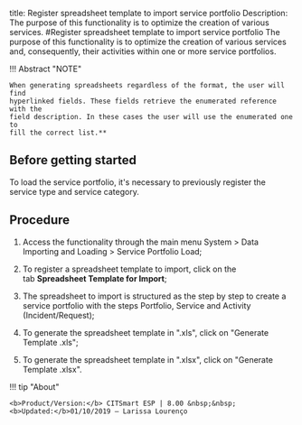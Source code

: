 title: Register spreadsheet template to import service portfolio
Description: The purpose of this functionality is to optimize the creation of various services.
#Register spreadsheet template to import service portfolio
The purpose of this functionality is to optimize the creation of various services and, consequently, their activities within one or more service portfolios.

!!! Abstract "NOTE"

    When generating spreadsheets regardless of the format, the user will find
    hyperlinked fields. These fields retrieve the enumerated reference with the
    field description. In these cases the user will use the enumerated one to
    fill the correct list.**

Before getting started
--------------------------

To load the service portfolio, it's necessary to previously register the service
type and service category.

Procedure
-------------

1.  Access the functionality through the main menu System \> Data Importing and
    Loading \> Service Portfolio Load;

2.  To register a spreadsheet template to import, click on the tab **Spreadsheet
    Template for Import**;

3.  The spreadsheet to import is structured as the step by step to create a
    service portfolio with the steps Portfolio, Service and Activity
    (Incident/Request);

4.  To generate the spreadsheet template in ".xls", click on "Generate Template
    .xls";

5.  To generate the spreadsheet template in ".xlsx", click on "Generate Template
    .xlsx".

!!! tip "About"

    <b>Product/Version:</b> CITSmart ESP | 8.00 &nbsp;&nbsp;
    <b>Updated:</b>01/10/2019 – Larissa Lourenço
